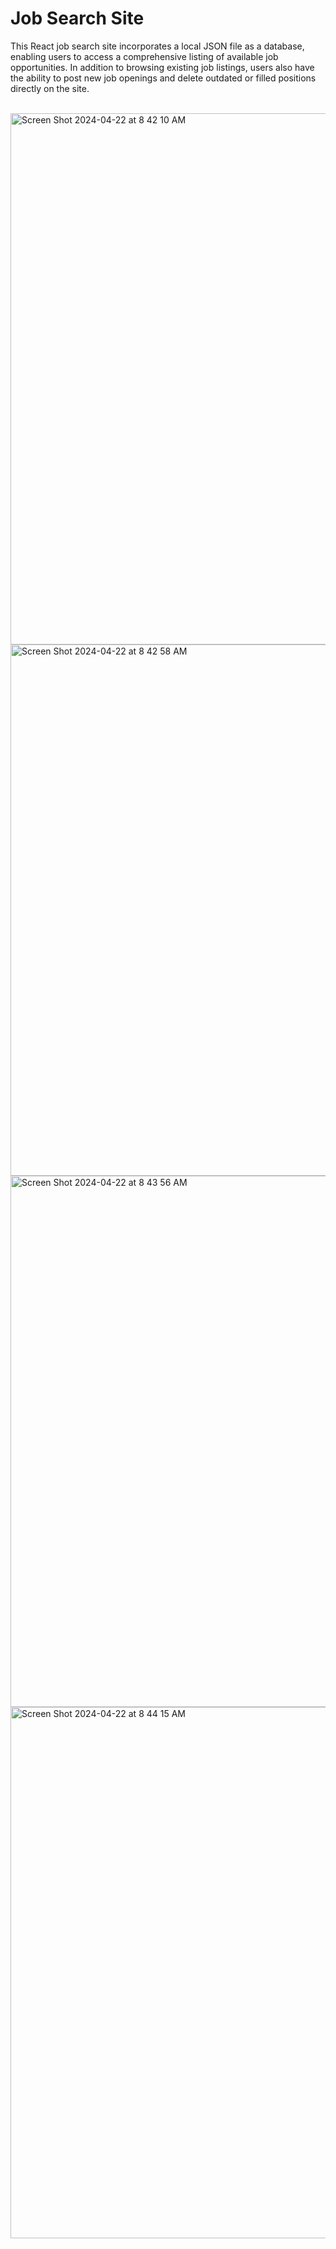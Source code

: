 # Job Search Site

This React job search site incorporates a local JSON file as a
            database, enabling users to access a comprehensive listing of
            available job opportunities. In addition to browsing existing job
            listings, users also have the ability to post new job openings and
            delete outdated or filled positions directly on the site.
            <br><br>


<img width="850" alt="Screen Shot 2024-04-22 at 8 42 10 AM" src="https://github.com/Adrodk/Jobsite/assets/126636667/969f40c6-088e-401a-b4e8-28ab786b98d6">
<img width="850" alt="Screen Shot 2024-04-22 at 8 42 58 AM" src="https://github.com/Adrodk/Jobsite/assets/126636667/efdf617b-793f-41de-b52a-1466ddcc39da">
<img width="850" alt="Screen Shot 2024-04-22 at 8 43 56 AM" src="https://github.com/Adrodk/Jobsite/assets/126636667/ca583ad5-485f-4400-9bdb-023cd38098cb">
<img width="850" alt="Screen Shot 2024-04-22 at 8 44 15 AM" src="https://github.com/Adrodk/Jobsite/assets/126636667/c9ee7aa8-a447-40a4-aea3-d54ece85e804">
